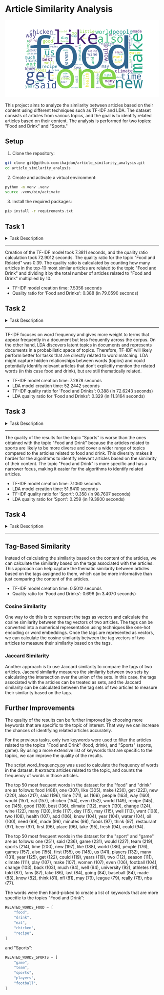 # Article Similarity Analysis

<p align="center">
  <img src="./cloud/cloud.png" alt="Word Cloud" width="800" height="auto"/>
</p>

This project aims to analyze the similarity between articles based on their content using different techniques such as TF-IDF and LDA. The dataset consists of articles from various topics, and the goal is to identify related articles based on their content. The analysis is performed for two topics: "Food and Drink" and "Sports."

## Setup

1. Clone the repository:

```bash
git clone git@github.com:ikajdan/article_similarity_analysis.git
cd article_similarity_analysis
```

2. Create and activate a virtual environment:

```bash
python -m venv .venv
source .venv/bin/activate
```

3. Install the required packages:

```bash
pip install -r requirements.txt
```

## Task 1

<details>
  <summary>Task Description</summary><br>

  Implement the following pseudocode to calculate the variable ratio_quality using the TFIDF vectors. Measure the execution times separately for the following two subprocesses:
  - Creating the model (from the program begin to the call similarities.MatrixSimilarity(tfidf_vectors))
  - Implementation of the pseudocode above.

```
total_goods = 0

For every article (a) on topic "Food and Drink":

   Obtain the top-10 most similar articles (top-10) in Corpus to a

   Count how many articles in top-10 are related to topic "Food and Drink" (goods)

   total_goods = total_goods + goods

ratio_quality = total_goods/(num_articles_food_and_drink*10)
```
</details>

---

Creation of the TF-IDF model took 7.3811 seconds, and the quality ratio calculation took 72.9012 seconds. The quality ratio for the topic "Food and Related" was 0.39. The quality ratio is calculated by counting how many articles in the top-10 most similar articles are related to the topic "Food and Drink" and dividing it by the total number of articles related to "Food and Drink" multiplied by 10.

- TF-IDF model creation time: 7.5356 seconds
- Quality ratio for 'Food and Drinks': 0.388 (in 79.0590 seconds)

## Task 2

<details>
  <summary>Task Description</summary><br>

  Repeat the previous task with LDA vectors and compare the results. Explain the differences in the results. Use 30 topics, two passes, and a random state parameter.
</details>

---

TF-IDF focuses on word frequency and gives more weight to terms that appear frequently in a document but less frequently across the corpus. On the other hand, LDA discovers latent topics in documents and represents documents in a probabilistic space of topics. Therefore, TF-IDF will likely perform better for tasks that are directly related to word matching. LDA might capture hidden relationships between words (topics) and could potentially identify relevant articles that don’t explicitly mention the related words (in this case food and drink), but are still thematically related.

- TF-IDF model creation time: 7.2878 seconds
- LDA model creation time: 52.2442 seconds
- TF-IDF quality ratio for 'Food and Drinks': 0.388 (in 72.6243 seconds)
- LDA quality ratio for 'Food and Drinks': 0.329 (in 11.3164 seconds)

## Task 3

<details>
  <summary>Task Description</summary><br>

  Repeat the previous two tasks but with the topic "Sports" and compare the results. Why do you think that the quality of the results is worse than the ones obtained with the topic "Food and Drink"?
</details>

---

The quality of the results for the topic "Sports" is worse than the ones obtained with the topic "Food and Drink" because the articles related to sports are likely to be more diverse and cover a wider range of topics compared to the articles related to food and drink. This diversity makes it harder for the algorithms to identify relevant articles based on the similarity of their content. The topic "Food and Drink" is more specific and has a narrower focus, making it easier for the algorithms to identify related articles.

- TF-IDF model creation time: 7.1060 seconds
- LDA model creation time: 51.6410 seconds
- TF-IDF quality ratio for 'Sport': 0.358 (in 98.7607 seconds)
- LDA quality ratio for 'Sport': 0.259 (in 19.3900 seconds)

## Task 4

<details>
  <summary>Task Description</summary><br>

  Explain how you can get better results comparing articles by resorting to tagging. Propose a method to calculate the similarity between two articles using their associated tags. Note that the articles in the data set are tagged.
</details>

---

## Tag-Based Similarity

Instead of calculating the similarity based on the content of the articles, we can calculate the similarity based on the tags associated with the articles. This approach can help capture the thematic similarity between articles based on the tags assigned to them, which can be more informative than just comparing the content of the articles.

- TF-IDF model creation time: 0.5012 seconds
- Quality ratio for 'Food and Drinks': 0.696 (in 3.4070 seconds)

### Cosine Similarity

One way to do this is to represent the tags as vectors and calculate the cosine similarity between the tag vectors of two articles. The tags can be converted into a numerical representation using techniques like one-hot encoding or word embeddings. Once the tags are represented as vectors, we can calculate the cosine similarity between the tag vectors of two articles to measure their similarity based on the tags.

### Jaccard Similarity

Another approach is to use Jaccard similarity to compare the tags of two articles. Jaccard similarity measures the similarity between two sets by calculating the intersection over the union of the sets. In this case, the tags associated with the articles can be treated as sets, and the Jaccard similarity can be calculated between the tag sets of two articles to measure their similarity based on the tags.

## Further Improvements

The quality of the results can be further improved by choosing more keywords that are specific to the topic of interest. That way we can increase the chances of identifying related articles accurately.

For the previous tasks, only two keywords were used to filter the articles related to the topics "Food and Drink" (food, drink), and "Sports" (sports, game). By using a more extensive list of keywords that are specific to the topics, we can improve the quality of the results.

The script word_frequency.py was used to calculate the frequency of words in the dataset. It extracts articles related to the topic, and counts the frequency of words in those articles.

The top 50 most frequent words in the dataset for the "food" and "drink" are as follows: food (488), one (307), like (305), make (230), get (222), new (220), also (217), said (196), time (171), us (169), people (163), way (160), would (157), eat (157), chicken (154), even (152), world (149), recipe (145), oo (145), good (139), best (136), climate (132), much (130), change (124), wine (122), many (120), little (117), day (115), may (115), well (113), want (108), two (108), health (107), add (106), know (104), year (104), water (104), oil (100), need (99), made (99), minutes (98), foods (97), think (97), restaurant (97), beer (97), first (96), place (96), take (95), fresh (94), could (94).

The top 50 most frequent words in the dataset for the "sport" and "game" are as follows: one (251), said (236), game (231), would (227), team (219), sports (214), time (200), new (197), like (188), world (186), people (176), games (157), also (155), first (155), oo (145), us (141), players (132), many (131), year (125), get (122), could (119), years (119), two (112), season (111), climate (111), play (107), make (107), women (107), even (106), football (104), change (103), back (103), much (94), well (94), university (92), athletes (91), told (87), fans (87), take (86), last (84), going (84), baseball (84), made (83), know (82), think (81), nfl (81), may (79), league (79), really (78), nba (77).

The words were then hand-picked to create a list of keywords that are more specific to the topics "Food and Drink":

```python
RELATED_WORDS_FOOD = [
    "food",
    "drink",
    "eat",
    "chicken",
    "recipe",
]
```

and "Sports":

```python
RELATED_WORDS_SPORTS = [
    "game",
    "team",
    "sports",
    "players",
    "football",
]
```
